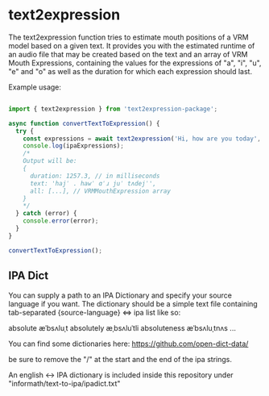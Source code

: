 # text2expression

The text2expression function tries to estimate mouth positions of a VRM model based on a given text. It provides you with the estimated runtime of an audio file that may be created based on the text and an array of VRM Mouth Expressions, containing the values for the expressions of "a", "i", "u", "e" and "o" as well as the duration for which each expression should last.

Example usage:

```javascript

import { text2expression } from 'text2expression-package';

async function convertTextToExpression() {
  try {
    const expressions = await text2expression('Hi, how are you today', 'en', 'path/to/your/ipaDict.txt');
    console.log(ipaExpressions);
    /*
    Output will be:
    {
      duration: 1257.3, // in milliseconds
      text: 'hajˈ . hawˈ ɑˈɹ juˈ tʌdejˈ',
      all: [...], // VRMMouthExpression array
    }
    */
  } catch (error) {
    console.error(error);
  }
}

convertTextToExpression();

```

## IPA Dict
You can supply a path to an IPA Dictionary and specify your source language if you want.
The dictionary should be a simple text file containing tab-separated {source-language} <=> ipa list like so:

absolute  æˈbsʌluˌt
absolutely  æˌbsʌluˈtli
absoluteness  æˈbsʌluˌtnʌs
...

You can find some dictionaries here:
<https://github.com/open-dict-data/>

be sure to remove the "/" at the start and the end of the ipa strings.

An english <-> IPA dictionary is included inside this repository under "informath/text-to-ipa/ipadict.txt"
